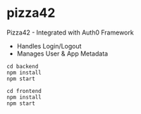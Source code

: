 # pizza42

Pizza42 - Integrated with Auth0 Framework
- Handles Login/Logout 
- Manages User & App Metadata


```
cd backend
npm install
npm start
```
```
cd frontend
npm install
npm start
```
